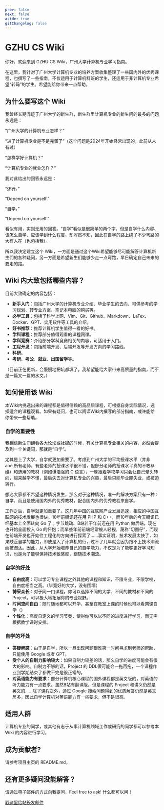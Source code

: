 ```yaml
---
prev: false
next: false
aside: true
gitChangelog: false
---
```

# GZHU CS Wiki
你好，欢迎来到 GZHU CS Wiki，广州大学计算机专业学习指南。

在这里，我针对了广州大学计算机专业的培养方案收集整理了一些国内外的优秀课程，也撰写了一些指南，不仅适用于计算机科班的学生，还适用于非计算机专业希望“转码”的学生。希望能给你带来一点帮助。

## 为什么要写这个 Wiki
我曾经长期混迹于广州大学的新生群，新生群里计算机专业的新生问的最多的问题永远是：

“广州大学的计算机专业怎样？”

“进了计算机专业是不是完蛋了”（这个问题是2024年开始经常出现的，此前从未有过）

“怎样学好计算机？”

“计算机专业的就业怎样？”

我对此给出的回答永远是：

“还行。”

“Depend on yourself.”

“自学。”

“Depend on yourself.”

看似有用，实则无用的回答。“自学”看似是很简单的两个字，但是自学什么内容、该怎么自学、应该学到什么程度，却浑然不知，因此在自学的路上绕了不少弯路的大有人在（也包括我）。

所以我决定建立这个 Wiki，一方面是通过这个Wiki希望能够尽可能解答计算机新生们的各种疑问，另一方面是希望新生们能够少走一点弯路，早日确定自己未来的要走的路。

## Wiki 内大致包括哪些内容？
目前大致确定的内容包括：

- **新手入门**：包括广州大学的计算机专业介绍、毕业学生的去向、可供参考的学习规划、转专业方案、笔记本电脑的购买等。
- **必学工具**：包括了科学上网、Vim、Git、Github、Markdown、LaTex、Docker、GPT、实用软件等工具的介绍。
- **好书推荐**：推荐计算机学生值得一看的好书。
- **学科课程**：推荐部分值得观看的课程网课。
- **学科竞赛**：介绍部分学科竞赛相关的内容，可适用于入门。
- **工程开发**：包括前端开发、后端开发等开发方向的学习路线。
- **科研**。
- **考研**、**考公**、**就业**、**出国留学**等。

（目前正在更新，会慢慢地把坑都填了。我希望能给大家带来高质量的指南，而不是一篇又一篇的水文。）

## 如何使用该 Wiki
本Wiki内挑选出来的课程都是值得信赖的高品质课程，可根据自身实际情况，选择适合的课程观看。如果有疑问，也可以阅读Wiki内撰写的部分指南，或许能给你带来一些帮助。

### 自学的重要性
我相信新生们翻看各大论坛或社媒的时候，有关计算机专业相关的内容，必然会提及到一个关键词，那就是“自学”。

尤其是上了大学，自学就更加重要了。考虑到广州大学的平均授课水平（并非 aoe 所有老师，有些老师的授课水平很不错，但部分老师的授课水平真的不敢恭维）和选用的教材（例如谭浩强的 C 语言），一昧跟着学校学习只会让自己晕头转向，越来越学不懂，最后失去对计算机专业的兴趣，最后只能毕业即失业，或被迫转行。

想必大家都不希望这种情况发生，那么对于这种情况，唯一的解决方案只有一种：自学，而且是使用国内外的优秀教材，配合国内外的优秀教程来自学。

工作之后，自学就更加重要了。这几年中国的互联网产业发展迅速，相应的中国互联网的技术发展也很快：10年前腾讯还在用 PHP 和 C++，而10年后的今天腾讯已经基本上全面转向 Go 了；字节跳动、B站若干年前还在用 Python 做后端，现在也开始全面投入 Go 的怀抱；而早些年前前端经常被人轻视，蔑称“切图仔”，而现在前端开发也开始往工程化的方向进行探索了……事实证明，技术发展太快了，如果缺乏自学的能力，即使是入了计算机的行，过不了几年就会因为跟不上技术潮流而被淘汰。因此，从大学开始培养自己的自学能力，不仅是为了能够更好学习知识，也是为了能够保持技术敏感度，跟随技术潮流。

### 自学的好处

+ **自由度高**：可以学习专业课程之外其他的课程和知识，不限专业，不限学校，自由度相当之高。（毕竟好的大学，没有围墙）
+ **博采众长**：对于同一门课程，你可以选择不同的大学、不同的教材和不同的 Project，可以极大地拓展你的专业视野。
+ **时间空间自由**：随时随地都可以开学，甚至在教室上课的时候也可以看网课自学（）
+ **个性化**：高度自定义的学习节奏，使得你可以以不同的进度进行学习，而无需根据教学课时安排。

### 自学的坏处

+ **答疑解惑**：由于是自学，所以一旦出现问题很难第一时间寻求到老师的帮助，只能使用 Google 或者 GPT。
+ **受个人的自制力影响较大**：如果自制力较差的话，那么自学的进度可能会有很大的影响。自制力不够的话，Project 的 DDL很可能会一拖再拖，一个课程作业到学期结束了都做不完是很正常的。
+ **对英语能力有要求**：部分计算机核心课程的国外课程都是英文版的，对英语的听力能力有一点要求。虽然B站有翻译版，但是课程的 Project 和讲义仍然是英文的……除了课程之外，通过 Google 搜索问题得到的优质解答仍然是英文居多，因此自学计算机对英语能力有一些要求，但不是很高。

## 适用人群

计算机专业的同学，或其他有志于从事计算机领域工作或研究的同学都可以参考本 Wiki 的内容进行学习。

## 成为贡献者?

请参考项目主页的 README.md。

## 还有更多疑问没能解答？

请通过电子邮件的方式向我提问，Feel free to ask! 什么都可以问！

[戳这里给站长发邮件](mailto:katomakotocn@gmail.com)